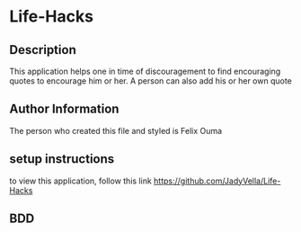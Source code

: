 # Life-Hacks

## Description
This application helps one in time of discouragement to find encouraging quotes to encourage him or her. A person can also add his or her own quote

## Author Information
The person who created this file and styled is Felix Ouma

## setup instructions
to view this application, follow this link https://github.com/JadyVella/Life-Hacks

## BDD
